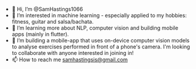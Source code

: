 - 👋 Hi, I’m @SamHastings1066
- 👀 I’m interested in machine learning - especially applied to my hobbies: fitness, guitar and salsa/bachata.
- 🌱 I’m learning more about NLP, computer vision and building mobile apps (mainly in flutter).
- 💞️ I’m building a mobile-app that uses on-device computer vision models to analyse exercises performed in front of a phone's camera. I'm looking to collaborate with anyone interested in joining in!
- 📫 How to reach me samhastingsis@gmail.com
